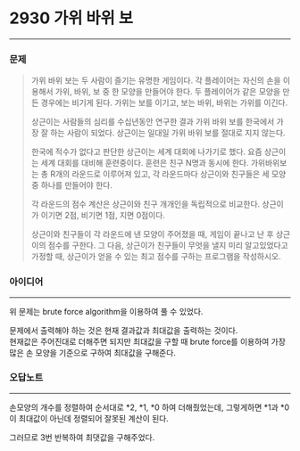 # 2930 가위 바위 보
------------
### 문제

>가위 바위 보는 두 사람이 즐기는 유명한 게임이다. 각 플레이어는 자신의 손을 이용해서 가위, 바위, 보 중 한 모양을 만들어야 한다. 두 플레이어가 같은 모양을 만든 경우에는 비기게 된다. 가위는 보를 이기고, 보는 바위, 바위는 가위를 이긴다.
>
>상근이는 사람들의 심리를 수십년동안 연구한 결과 가위 바위 보를 한국에서 가장 잘 하는 사람이 되었다. 상근이는 일대일 가위 바위 보를 절대로 지지 않는다.
>
>한국에 적수가 없다고 판단한 상근이는 세계 대회에 나가기로 했다. 요즘 상근이는 세계 대회를 대비해 훈련중이다. 훈련은 친구 N명과 동시에 한다. 가위바위보는 총 R개의 라운드로 이루어져 있고, 각 라운드마다 상근이와 친구들은 세 모양중 하나를 만들어야 한다.
>
>각 라운드의 점수 계산은 상근이와 친구 개개인을 독립적으로 비교한다. 상근이가 이기면 2점, 비기면 1점, 지면 0점이다. 
>
>상근이와 친구들이 각 라운드에 낸 모양이 주어졌을 때, 게임이 끝나고 난 후 상근이의 점수를 구한다. 그 다음, 상근이가 친구들이 무엇을 낼지 미리 알고있었다고 가정할 때, 상근이가 얻을 수 있는 최고 점수를 구하는 프로그램을 작성하시오.

### 아이디어
----------
위 문제는 brute force algorithm을 이용하여 풀 수 있었다.

문제에서 출력해야 하는 것은 현재 결과값과 최대값을 출력하는 것이다.  
현재값은 주어진대로 더해주면 되지만 최대값을 구할 때 brute force를 이용하여 가장 많은 손 모양을 기준으로 구하여 최대값을 구해준다.

### 오답노트
----------
손모양의 개수를 정렬하여 순서대로 *2, *1, *0 하여 더해줬었는데, 그렇게하면 *1과 *0이 최대값이 아닌데 정렬되어 잘못된 계산이 된다.

그러므로 3번 반복하여 최댓값을 구해주었다.